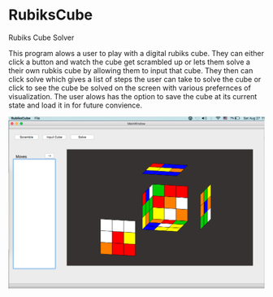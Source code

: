 # RubiksCube
Rubiks Cube Solver

This program alows a user to play with a digital rubiks cube. They can either click a button and watch the cube get scrambled up 
or lets them solve a their own rubkis cube by allowing them to input that cube. They then can click solve which gives a list of steps 
the user can take to solve the cube or click to see the cube be solved on the screen with various prefernces of visualization. The
user alows has the option to save the cube at its current state and load it in for future convience.

	

![alt tag](https://github.com/bcaplan94/RubiksCube/blob/master/pictures/Screen%20Shot%202016-08-27%20at%2011.52.49%20PM.png)
